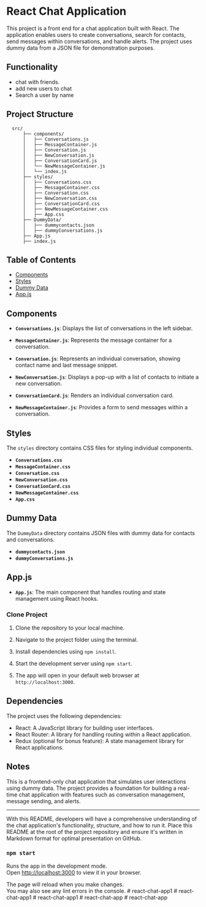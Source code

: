 # React Chat Application

This project is a front end for a chat application built with React. The application enables users to create conversations, search for contacts, send messages within conversations, and handle alerts. The project uses dummy data from a JSON file for demonstration purposes.


## Functionality

- chat with friends.
- add new users to chat
- Search a user by name






## Project Structure

      src/
          ├── components/
          │   ├── Conversations.js
          │   ├── MessageContainer.js
          │   ├── Conversation.js
          │   ├── NewConversation.js
          │   ├── ConversationCard.js
          │   └── NewMessageContainer.js
          │   └── index.js
          ├── styles/
          │   ├── Conversations.css
          │   ├── MessageContainer.css
          │   ├── Conversation.css
          │   ├── NewConversation.css
          │   ├── ConversationCard.css
          │   ├── NewMessageContainer.css
          │   ├── App.css
          ├── DummyData/
          │   ├── dummycontacts.json
          │   ├── dummyConversations.js
          ├── App.js
          ├── index.js




## Table of Contents

- [Components](#components)
- [Styles](#styles)
- [Dummy Data](#dummy-data)
- [App.js](#appjs)

## Components

- **`Conversations.js`**: Displays the list of conversations in the left sidebar.

- **`MessageContainer.js`**: Represents the message container for a conversation.

- **`Conversation.js`**: Represents an individual conversation, showing contact name and last message snippet.

- **`NewConversation.js`**: Displays a pop-up with a list of contacts to initiate a new conversation.

- **`ConversationCard.js`**: Renders an individual conversation card.

- **`NewMessageContainer.js`**: Provides a form to send messages within a conversation.

## Styles

The `styles` directory contains CSS files for styling individual components.

- **`Conversations.css`**
- **`MessageContainer.css`**
- **`Conversation.css`**
- **`NewConversation.css`**
- **`ConversationCard.css`**
- **`NewMessageContainer.css`**
- **`App.css`**

## Dummy Data

The `DummyData` directory contains JSON files with dummy data for contacts and conversations.

- **`dummycontacts.json`**
- **`dummyConversations.js`**

## App.js

- **`App.js`**: The main component that handles routing and state management using React hooks.

### Clone Project

1. Clone the repository to your local machine.

2. Navigate to the project folder using the terminal.

3. Install dependencies using `npm install`.

4. Start the development server using `npm start`.

5. The app will open in your default web browser at `http://localhost:3000`.

## Dependencies

The project uses the following dependencies:

- React: A JavaScript library for building user interfaces.
- React Router: A library for handling routing within a React application.
- Redux (optional for bonus feature): A state management library for React applications.

## Notes

This is a frontend-only chat application that simulates user interactions using dummy data. The project provides a foundation for building a real-time chat application with features such as conversation management, message sending, and alerts.

---

With this README, developers will have a comprehensive understanding of the chat application's functionality, structure, and how to run it. Place this README at the root of the project repository and ensure it's written in Markdown format for optimal presentation on GitHub.





### `npm start`

Runs the app in the development mode.\
Open [http://localhost:3000](http://localhost:3000) to view it in your browser.

The page will reload when you make changes.\
You may also see any lint errors in the console.
#   r e a c t - c h a t - a p p 1  
 #   r e a c t - c h a t - a p p 1  
 #   r e a c t - c h a t - a p p 1  
 #   r e a c t - c h a t - a p p  
 #   r e a c t - c h a t - a p p  
 